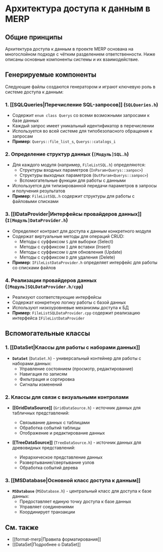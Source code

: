 # Архитектура доступа к данным в MERP

## Общие принципы

Архитектура доступа к данным в проекте MERP основана на многослойном подходе с чётким разделением ответственности. Ниже описаны основные компоненты системы и их взаимодействие.

## Генерируемые компоненты

Следующие файлы создаются генератором и играют ключевую роль в системе доступа к данным:

### 1. [[SQLQueries|Перечисление SQL-запросов]] (`SQLQueries.h`)
- Содержит `enum class Querys` со всеми возможными запросами к базе данных
- Каждый запрос имеет уникальный идентификатор в перечислении
- Используется во всей системе для типобезопасного обращения к запросам
- **Пример**: `Querys::file_list_s`, `Querys::catalogs_i`

### 2. Определение структур данных (`[Модуль]SQL.h`)
- Для каждого модуля (например, `FileListSQL.h`) определяются:
  - Структуры входных параметров (`InParam<Querys::запрос>`)
  - Структуры выходных параметров (`OutParam<Querys::запрос>`)
  - Вспомогательные функции для работы с данными
- Используется для типизированной передачи параметров в запросы и получения результатов
- **Пример**: `FileListSQL.h` содержит структуры для работы с файловыми списками

### 3. [[IDataProvider|Интерфейсы провайдеров данных]] (`I[Модуль]DataProvider.h`)
- Определяют контракт для доступа к данным конкретного модуля
- Содержат виртуальные методы для операций CRUD:
  - Методы с суффиксом `S` для выборки (Select)
  - Методы с суффиксом `I` для вставки (Insert)
  - Методы с суффиксом `U` для обновления (Update)
  - Методы с суффиксом `D` для удаления (Delete)
- **Пример**: `IFileListDataProvider.h` определяет интерфейс для работы со списками файлов

### 4. Реализации провайдеров данных (`[Модуль]SQLDataProvider.h/cpp`)
- Реализуют соответствующие интерфейсы
- Содержат конкретную логику работы с базой данных
- Используют низкоуровневые механизмы доступа к БД
- **Пример**: `FileListSQLDataProvider.cpp` содержит реализацию интерфейса `IFileListDataProvider`

## Вспомогательные классы

### 1. [[DataSet|Классы для работы с наборами данных]]
- **`DataSet`** (`DataSet.h`) - универсальный контейнер для работы с наборами данных:
  - Управление состоянием (просмотр, редактирование)
  - Навигация по записям
  - Фильтрация и сортировка
  - Сигналы изменений

### 2. Классы для связи с визуальными контролами
- **[[GridDataSource]]** (`GridDataSource.h`) - источник данных для табличных представлений:
  - Связывание данных с таблицами
  - Обработка событий таблицы
  - Отображение и редактирование данных
  
- **[[TreeDataSource]]** (`TreeDataSource.h`) - источник данных для древовидных представлений:
  - Иерархическое представление данных
  - Развертывание/свертывание узлов
  - Обработка событий дерева

### 3. [[MSDatabase|Основной класс доступа к данным]]
- **`MSDatabase`** (`MSDatabase.h`) - центральный класс для доступа к базе данных:
  - Предоставляет единую точку доступа к базе данных
  - Управляет соединениями
  - Координирует транзакции

## См. также
- [[format-merp|Правила форматирования]]
- [[DataSet|Подробнее о DataSet]]